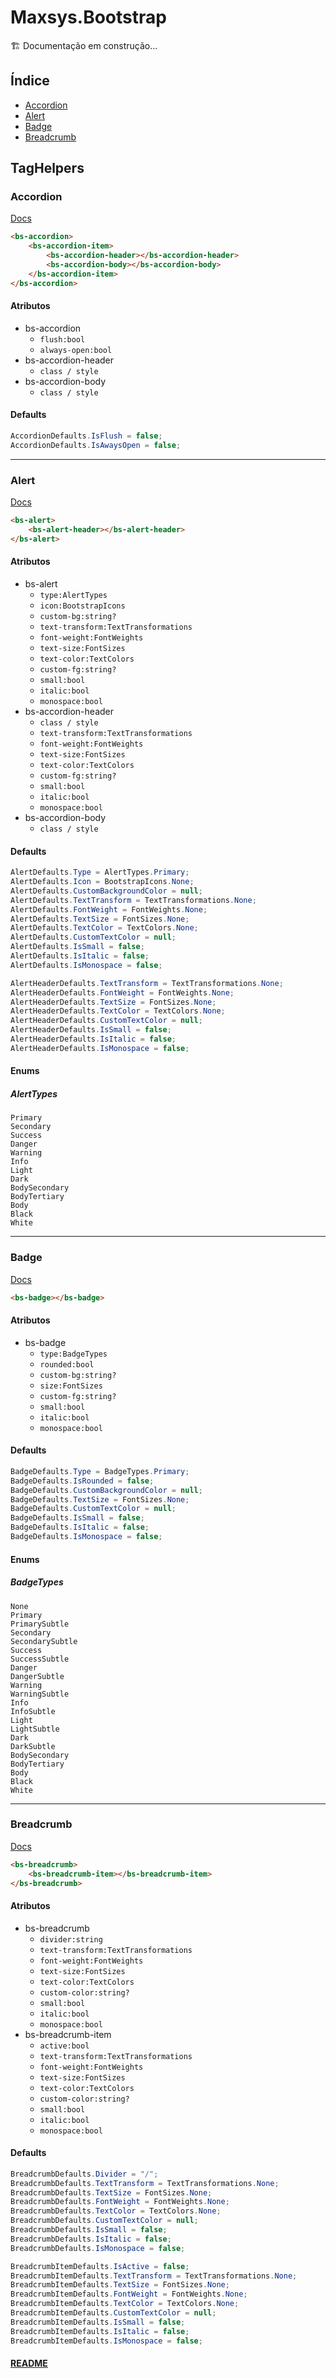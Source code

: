 # Maxsys.Bootstrap

:building_construction: Documentação em construção...

## Índice
<!-- * [xxxxxxxxx](#xxxxxxxxx) --> <!-- <a id="XXXXXXXXXXXXXXXXXXXX"></a> -->
* [Accordion](#Accordion)
* [Alert](#Alert)
* [Badge](#Badge)
* [Breadcrumb](#Breadcrumb)


## TagHelpers

### Accordion <a id="Accordion"></a>
[Docs](https://getbootstrap.com/docs/5.3/components/accordion/)

```html
<bs-accordion>
    <bs-accordion-item>
        <bs-accordion-header></bs-accordion-header>
        <bs-accordion-body></bs-accordion-body>
    </bs-accordion-item>
</bs-accordion>
```

#### Atributos
* bs-accordion
    * `flush:bool`
    * `always-open:bool`
* bs-accordion-header
    * `class / style`
* bs-accordion-body
    * `class / style`

#### Defaults
```csharp
AccordionDefaults.IsFlush = false;
AccordionDefaults.IsAwaysOpen = false;
```

---
### Alert <a id="Alert"></a>
[Docs](https://getbootstrap.com/docs/5.3/components/alerts/)

```html
<bs-alert>
    <bs-alert-header></bs-alert-header>
</bs-alert>
```

#### Atributos
* bs-alert
    * `type:AlertTypes`
    * `icon:BootstrapIcons`
    * `custom-bg:string?`
    * `text-transform:TextTransformations`
    * `font-weight:FontWeights`
    * `text-size:FontSizes`
    * `text-color:TextColors`
    * `custom-fg:string?`
    * `small:bool`
    * `italic:bool`
    * `monospace:bool`
* bs-accordion-header
    * `class / style`
    * `text-transform:TextTransformations`
    * `font-weight:FontWeights`
    * `text-size:FontSizes`
    * `text-color:TextColors`
    * `custom-fg:string?`
    * `small:bool`
    * `italic:bool`
    * `monospace:bool`
* bs-accordion-body
    * `class / style`

#### Defaults
```csharp
AlertDefaults.Type = AlertTypes.Primary;
AlertDefaults.Icon = BootstrapIcons.None;
AlertDefaults.CustomBackgroundColor = null;
AlertDefaults.TextTransform = TextTransformations.None;
AlertDefaults.FontWeight = FontWeights.None;
AlertDefaults.TextSize = FontSizes.None;
AlertDefaults.TextColor = TextColors.None;
AlertDefaults.CustomTextColor = null;
AlertDefaults.IsSmall = false;
AlertDefaults.IsItalic = false;
AlertDefaults.IsMonospace = false;

AlertHeaderDefaults.TextTransform = TextTransformations.None;
AlertHeaderDefaults.FontWeight = FontWeights.None;
AlertHeaderDefaults.TextSize = FontSizes.None;
AlertHeaderDefaults.TextColor = TextColors.None;
AlertHeaderDefaults.CustomTextColor = null;
AlertHeaderDefaults.IsSmall = false;
AlertHeaderDefaults.IsItalic = false;
AlertHeaderDefaults.IsMonospace = false;
```

#### Enums

##### AlertTypes
```
Primary
Secondary
Success
Danger
Warning
Info
Light
Dark
BodySecondary
BodyTertiary
Body
Black
White
```

---
### Badge <a id="Badge"></a>
[Docs](https://getbootstrap.com/docs/5.3/components/badge/)

```html
<bs-badge></bs-badge>
```

#### Atributos
* bs-badge
    * `type:BadgeTypes`
    * `rounded:bool`
    * `custom-bg:string?`
    * `size:FontSizes`
    * `custom-fg:string?`
    * `small:bool`
    * `italic:bool`
    * `monospace:bool`

#### Defaults
```csharp
BadgeDefaults.Type = BadgeTypes.Primary;
BadgeDefaults.IsRounded = false;
BadgeDefaults.CustomBackgroundColor = null;
BadgeDefaults.TextSize = FontSizes.None;
BadgeDefaults.CustomTextColor = null;
BadgeDefaults.IsSmall = false;
BadgeDefaults.IsItalic = false;
BadgeDefaults.IsMonospace = false;
```

#### Enums

##### BadgeTypes
```
None
Primary
PrimarySubtle
Secondary
SecondarySubtle
Success
SuccessSubtle
Danger
DangerSubtle
Warning
WarningSubtle
Info
InfoSubtle
Light
LightSubtle
Dark
DarkSubtle
BodySecondary
BodyTertiary
Body
Black
White
```

---
### Breadcrumb <a id="Breadcrumb"></a>
[Docs](Breadcrumb)

```html
<bs-breadcrumb>
    <bs-breadcrumb-item></bs-breadcrumb-item>
</bs-breadcrumb>
```

#### Atributos
* bs-breadcrumb
    * `divider:string`
    * `text-transform:TextTransformations`
    * `font-weight:FontWeights`
    * `text-size:FontSizes`
    * `text-color:TextColors`
    * `custom-color:string?`
    * `small:bool`
    * `italic:bool`
    * `monospace:bool`
* bs-breadcrumb-item
    * `active:bool`
    * `text-transform:TextTransformations`
    * `font-weight:FontWeights`
    * `text-size:FontSizes`
    * `text-color:TextColors`
    * `custom-color:string?`
    * `small:bool`
    * `italic:bool`
    * `monospace:bool`

#### Defaults
```csharp
BreadcrumbDefaults.Divider = "/";
BreadcrumbDefaults.TextTransform = TextTransformations.None;
BreadcrumbDefaults.TextSize = FontSizes.None;
BreadcrumbDefaults.FontWeight = FontWeights.None;
BreadcrumbDefaults.TextColor = TextColors.None;
BreadcrumbDefaults.CustomTextColor = null;
BreadcrumbDefaults.IsSmall = false;
BreadcrumbDefaults.IsItalic = false;
BreadcrumbDefaults.IsMonospace = false;

BreadcrumbItemDefaults.IsActive = false;
BreadcrumbItemDefaults.TextTransform = TextTransformations.None;
BreadcrumbItemDefaults.TextSize = FontSizes.None;
BreadcrumbItemDefaults.FontWeight = FontWeights.None;
BreadcrumbItemDefaults.TextColor = TextColors.None;
BreadcrumbItemDefaults.CustomTextColor = null;
BreadcrumbItemDefaults.IsSmall = false;
BreadcrumbItemDefaults.IsItalic = false;
BreadcrumbItemDefaults.IsMonospace = false;
```

#### [README](README.md)